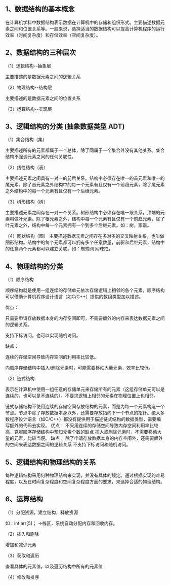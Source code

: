 ## 1、数据结构的基本概念
在计算机学科中数据结构表示数据在计算机中的存储和组织形式。主要描述数据元素之间和位置关系等。一般来说，选择适当的数据结构可以提高计算机程序的运行效率（时间复杂度）和存储效率（空间复杂度）。

## 2、数据结构的三种层次
（1）逻辑结构--抽象层

主要描述的是数据元素之间的逻辑关系

（2）物理结构--结构层

主要描述的是数据元素之间的位置关系

（3）运算结构--实现层

## 3、逻辑结构的分类 (抽象数据类型 ADT)
（1）集合结构（集）

主要描述所有的元素都属于一个总体，除了同属于一个集合外没有其他关系。集合结构不强调元素之间的任何关联性。

（2）线性结构（表）

主要描述元素之间具有一对一的前后关系。结构中必须存在唯一的首元素和唯一的尾元素。除了首元素之外结构中的每一个元素有且仅有一个前趋元素，除了尾元素之外结构中的每一个元素有且仅有一个后继元素。

（3）树形结构（树）

主要描述元素之间存在一对一个关系。树形结构中必须存在唯一跟关系，顶端的元素叫做叶元素。除了根元素之外，结构中每一个元素有且仅有一个前趋元素，除了叶元素之外，结构中每一个元素拥有一个到多个后继元素。如：树，家谱。

（4）网状结构（图）
主要描述数据元素之间存在多对多的交叉映射关系，也叫做图形结构。结构中的每个元素都可以拥有多个任意数量，前驱和后继元素，结构中的任意两个元素都可以建立关联。如：蜘蛛网 网球拍。

## 4、物理结构的分类
（1）顺序结构

顺序结构就是使用一组连续的存储单元依次存储逻辑上相邻的各个元素，顺序结构可以借助计算机程序设计语言（如C/C++）提供的数组类型加以描述。

优点：

只需要申请存放数据本身的内存空间即可，不需要额外的内存来表达数据元素之间的逻辑关系。

支持下标访问，也可以实现随机访问。

缺点：

连续的存储空间导致内存空间的利用率比较低。

向顺序存储结构中插入/删除元素时，可能需要移动大量元素，效率比较低。

（2）链式结构

表示在计算机中使用一组任意的存储单元来存储所有的元素（这组存储单元可以是连续的，也可以是不连续的）。不要求逻辑上相邻的元素在物理位置上也相邻。

链式存储结构不使用连续的存储空间存放结构的元素，而是为每一个元素构造一个节点。节点中除了存放数据本身以外，还需要存放指向下一个节点的指针。绝大多数程序设计语言（如C/C++）都没有提供用于描述链式结构的数据类型，需要编写额外的代码去实现。
优点：
不采用连续的存储空间导致内存空间利用率比较高，克服顺序存储结构中预知元素个数的缺点
插入或删除元素时，不需要移动大量的元素，比较当便。
缺点：
除了申请存放数据本身的内存空间外，还需要额外的空间来表达数据之间的逻辑关系
不支持下标访问和随机访问。

## 5、逻辑结构和物理结构的关系
每种逻辑结构采用何种物理结构来实现，并没有具体的规定。通过根据实现的难易程度，以及在时间复杂程度和空间复杂程度方面的要求，来选择合适的物理结构。

## 6、运算结构
（1）分配资源，建立结构，释放资源

如：int arr[5]； ->栈区，系统自动分配内存和回收内存。

（2）插入和删除

增加和减少元素

（3）获取和遍历

查看具体的元素值，以及遍历结构中所有的元素值

（4）修改和排序